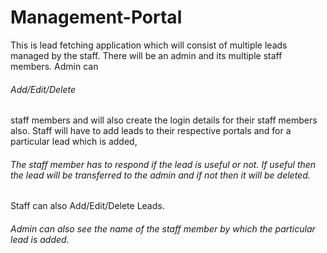 # Management-Portal
 This is lead fetching application which will consist of multiple leads managed by the staff. 
 There will be an admin and its multiple staff members. Admin can
 ###### Add/Edit/Delete 
 staff members and will also create the login details for their staff members also. 
 Staff will have to add leads to their respective portals and for a particular lead which is added,
 ###### The staff member has to respond if the lead is useful or not. If useful then the lead will be transferred to the admin and if not then it will be deleted. 
 Staff can also Add/Edit/Delete Leads. 
 ###### Admin can also see the name of the staff member by which the particular lead is added.
